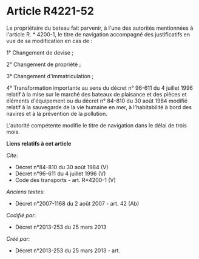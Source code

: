# Article R4221-52

Le propriétaire du bateau fait parvenir, à l'une des autorités mentionnées à l'article R. * 4200-1, le titre de navigation
accompagné des justificatifs en vue de sa modification en cas de : 

1° Changement de devise ; 

2° Changement de propriété ; 

3° Changement d'immatriculation ; 

4° Transformation importante au sens du décret n° 96-611 du 4 juillet 1996 relatif à la mise sur le marché des bateaux de
plaisance et des pièces et éléments d'équipement ou du décret n° 84-810 du 30 août 1984 modifié relatif à la sauvegarde de la
vie humaine en mer, à l'habitabilité à bord des navires et à la prévention de la pollution. 

L'autorité compétente modifie le titre de navigation dans le délai de trois mois.

**Liens relatifs à cet article**

_Cite_:

  - Décret n°84-810 du 30 août 1984 (V)
  - Décret n°96-611 du 4 juillet 1996 (V)
  - Code des transports - art. R*4200-1 (V)

_Anciens textes_:

  - Décret n°2007-1168 du 2 août 2007 - art. 42 (Ab)

_Codifié par_:

  - Décret n°2013-253 du 25 mars 2013

_Créé par_:

  - Décret n°2013-253 du 25 mars 2013 - art.

